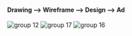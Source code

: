 #### Drawing --> Wireframe --> Design --> Ad
![group 12](https://user-images.githubusercontent.com/18251657/39953889-02b36c3e-5583-11e8-9ac8-9715305eb611.png)
![group 17](https://user-images.githubusercontent.com/18251657/39953891-072c91f0-5583-11e8-85a9-f2c138ebe649.png)
![group 16](https://user-images.githubusercontent.com/18251657/39953892-09bae91c-5583-11e8-8f05-e28b6a3d42ec.png)
